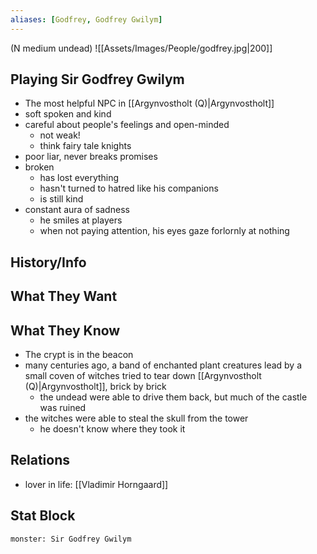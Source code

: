 ```yaml
---
aliases: [Godfrey, Godfrey Gwilym]
---
```

(N medium undead)
![[Assets/Images/People/godfrey.jpg|200]]
## Playing Sir Godfrey Gwilym
- The most helpful NPC in [[Argynvostholt (Q)|Argynvostholt]]
- soft spoken and kind
- careful about people's feelings and open-minded
	- not weak!
	- think fairy tale knights
- poor liar, never breaks promises
- broken
	- has lost everything
	- hasn't turned to hatred like his companions
	- is still kind
- constant aura of sadness
	- he smiles at players
	- when not paying attention, his eyes gaze forlornly at nothing

## History/Info

## What They Want

## What They Know
- The crypt is in the beacon
- many centuries ago, a band of enchanted plant creatures lead by a small coven of witches tried to tear down [[Argynvostholt (Q)|Argynvostholt]], brick by brick
	- the undead were able to drive them back, but much of the castle was ruined
- the witches were able to steal the skull from the tower
	- he doesn't know where they took it

## Relations
- lover in life: [[Vladimir Horngaard]]

## Stat Block

```statblock
monster: Sir Godfrey Gwilym
```

```dataviewjs
```
